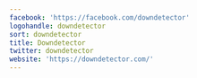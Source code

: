 ```yaml
---
facebook: 'https://facebook.com/downdetector'
logohandle: downdetector
sort: downdetector
title: Downdetector
twitter: downdetector
website: 'https://downdetector.com/'
---
```

